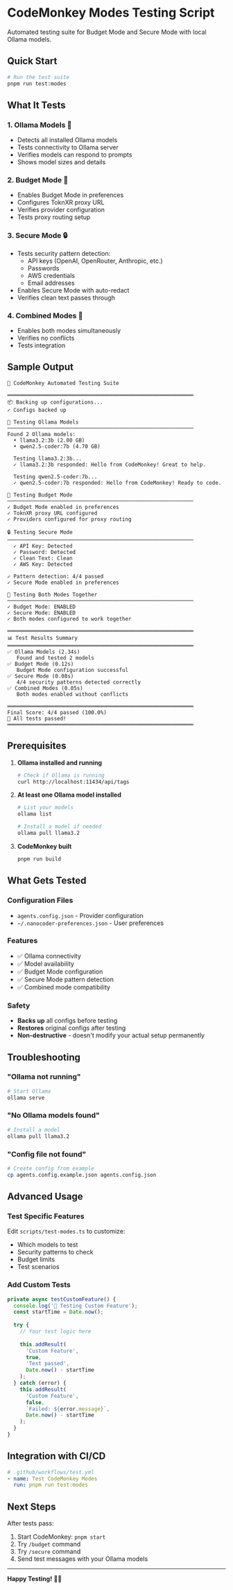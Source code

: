# CodeMonkey Modes Testing Script

Automated testing suite for Budget Mode and Secure Mode with local Ollama models.

## Quick Start

```bash
# Run the test suite
pnpm run test:modes
```

## What It Tests

### 1. **Ollama Models** 🦙
- Detects all installed Ollama models
- Tests connectivity to Ollama server
- Verifies models can respond to prompts
- Shows model sizes and details

### 2. **Budget Mode** 🎯
- Enables Budget Mode in preferences
- Configures ToknXR proxy URL
- Verifies provider configuration
- Tests proxy routing setup

### 3. **Secure Mode** 🔒
- Tests security pattern detection:
  - API keys (OpenAI, OpenRouter, Anthropic, etc.)
  - Passwords
  - AWS credentials
  - Email addresses
- Enables Secure Mode with auto-redact
- Verifies clean text passes through

### 4. **Combined Modes** 🔄
- Enables both modes simultaneously
- Verifies no conflicts
- Tests integration

## Sample Output

```
🐒 CodeMonkey Automated Testing Suite

════════════════════════════════════════════════════════════
📦 Backing up configurations...
✓ Configs backed up

🦙 Testing Ollama Models
────────────────────────────────────────────────────────────
Found 2 Ollama models:
  • llama3.2:3b (2.00 GB)
  • qwen2.5-coder:7b (4.70 GB)

  Testing llama3.2:3b...
  ✓ llama3.2:3b responded: Hello from CodeMonkey! Great to help.

  Testing qwen2.5-coder:7b...
  ✓ qwen2.5-coder:7b responded: Hello from CodeMonkey! Ready to code.

🎯 Testing Budget Mode
────────────────────────────────────────────────────────────
✓ Budget Mode enabled in preferences
✓ ToknXR proxy URL configured
✓ Providers configured for proxy routing

🔒 Testing Secure Mode
────────────────────────────────────────────────────────────
  ✓ API Key: Detected
  ✓ Password: Detected
  ✓ Clean Text: Clean
  ✓ AWS Key: Detected

✓ Pattern detection: 4/4 passed
✓ Secure Mode enabled in preferences

🔄 Testing Both Modes Together
────────────────────────────────────────────────────────────
✓ Budget Mode: ENABLED
✓ Secure Mode: ENABLED
✓ Both modes configured to work together

════════════════════════════════════════════════════════════
📊 Test Results Summary
════════════════════════════════════════════════════════════
✅ Ollama Models (2.34s)
   Found and tested 2 models
✅ Budget Mode (0.12s)
   Budget Mode configuration successful
✅ Secure Mode (0.08s)
   4/4 security patterns detected correctly
✅ Combined Modes (0.05s)
   Both modes enabled without conflicts

════════════════════════════════════════════════════════════
Final Score: 4/4 passed (100.0%)
🎉 All tests passed!
════════════════════════════════════════════════════════════
```

## Prerequisites

1. **Ollama installed and running**
   ```bash
   # Check if Ollama is running
   curl http://localhost:11434/api/tags
   ```

2. **At least one Ollama model installed**
   ```bash
   # List your models
   ollama list
   
   # Install a model if needed
   ollama pull llama3.2
   ```

3. **CodeMonkey built**
   ```bash
   pnpm run build
   ```

## What Gets Tested

### Configuration Files
- `agents.config.json` - Provider configuration
- `~/.nanocoder-preferences.json` - User preferences

### Features
- ✅ Ollama connectivity
- ✅ Model availability
- ✅ Budget Mode configuration
- ✅ Secure Mode pattern detection
- ✅ Combined mode compatibility

### Safety
- **Backs up** all configs before testing
- **Restores** original configs after testing
- **Non-destructive** - doesn't modify your actual setup permanently

## Troubleshooting

### "Ollama not running"
```bash
# Start Ollama
ollama serve
```

### "No Ollama models found"
```bash
# Install a model
ollama pull llama3.2
```

### "Config file not found"
```bash
# Create config from example
cp agents.config.example.json agents.config.json
```

## Advanced Usage

### Test Specific Features

Edit `scripts/test-modes.ts` to customize:
- Which models to test
- Security patterns to check
- Budget limits
- Test scenarios

### Add Custom Tests

```typescript
private async testCustomFeature() {
  console.log('🧪 Testing Custom Feature');
  const startTime = Date.now();
  
  try {
    // Your test logic here
    
    this.addResult(
      'Custom Feature',
      true,
      'Test passed',
      Date.now() - startTime
    );
  } catch (error) {
    this.addResult(
      'Custom Feature',
      false,
      `Failed: ${error.message}`,
      Date.now() - startTime
    );
  }
}
```

## Integration with CI/CD

```yaml
# .github/workflows/test.yml
- name: Test CodeMonkey Modes
  run: pnpm run test:modes
```

## Next Steps

After tests pass:
1. Start CodeMonkey: `pnpm start`
2. Try `/budget` command
3. Try `/secure` command
4. Send test messages with your Ollama models

---

**Happy Testing!** 🐒✨

